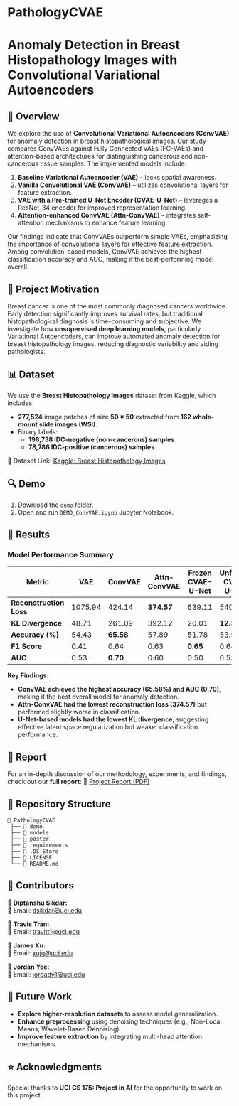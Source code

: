 # PathologyCVAE

# Anomaly Detection in Breast Histopathology Images with Convolutional Variational Autoencoders

## 📌 Overview
We explore the use of **Convolutional Variational Autoencoders (ConvVAE)** for anomaly detection in breast histopathological images. Our study compares ConvVAEs against Fully Connected VAEs (FC-VAEs) and attention-based architectures for distinguishing cancerous and non-cancerous tissue samples. The implemented models include:

1. **Baseline Variational Autoencoder (VAE)** – lacks spatial awareness.
2. **Vanilla Convolutional VAE (ConvVAE)** – utilizes convolutional layers for feature extraction.
3. **VAE with a Pre-trained U-Net Encoder (CVAE-U-Net)** – leverages a ResNet-34 encoder for improved representation learning.
4. **Attention-enhanced ConvVAE (Attn-ConvVAE)** – integrates self-attention mechanisms to enhance feature learning.

Our findings indicate that ConvVAEs outperform simple VAEs, emphasizing the importance of convolutional layers for effective feature extraction. Among convolution-based models, ConvVAE achieves the highest classification accuracy and AUC, making it the best-performing model overall.

## 🚀 Project Motivation
Breast cancer is one of the most commonly diagnosed cancers worldwide. Early detection significantly improves survival rates, but traditional histopathological diagnosis is time-consuming and subjective. We investigate how **unsupervised deep learning models**, particularly Variational Autoencoders, can improve automated anomaly detection for breast histopathology images, reducing diagnostic variability and aiding pathologists.

## 📊 Dataset
We use the **Breast Histopathology Images** dataset from Kaggle, which includes:
- **277,524** image patches of size **50 × 50** extracted from **162 whole-mount slide images (WSI)**.
- Binary labels:
  - **198,738 IDC-negative (non-cancerous) samples**
  - **78,786 IDC-positive (cancerous) samples**

🔗 Dataset Link: [Kaggle: Breast Histopathology Images](https://www.kaggle.com/datasets/paultimothymooney/breast-histopathology-images/data)

## 🔍 Demo
1. Download the `demo` folder.
2. Open and run `DEMO_ConvVAE.ipynb` Jupyter Notebook. 

## 📝 Results
### Model Performance Summary

| Metric                | VAE     | ConvVAE  | Attn-ConvVAE | Frozen CVAE-U-Net | Unfrozen CVAE-U-Net |
|-----------------------|---------|----------|--------------|-------------------|---------------------|
| **Reconstruction Loss** | 1075.94 | 424.14 | **374.57**  | 639.11           | 540.59             |
| **KL Divergence**      | 48.71   | 261.09   | 392.12       | 20.01         | **12.35**          |
| **Accuracy (%)**       | 54.43   | **65.58** | 57.89        | 51.78            | 53.99              |
| **F1 Score**          | 0.41    | 0.64     | 0.63         | **0.65**          | 0.64               |
| **AUC**               | 0.53    | **0.70** | 0.60         | 0.50             | 0.53               |

**Key Findings:**
- **ConvVAE achieved the highest accuracy (65.58%) and AUC (0.70)**, making it the best overall model for anomaly detection.
- **Attn-ConvVAE had the lowest reconstruction loss (374.57)** but performed slightly worse in classification.
- **U-Net-based models had the lowest KL divergence**, suggesting effective latent space regularization but weaker classification performance.

## 📜 Report
For an in-depth discussion of our methodology, experiments, and findings, check out our **full report**:
📄 [Project Report (PDF)](https://github.com/dssikdar/PathologyCVAE/blob/main/CS175_Final_Project_Report.pdf)

## 📁 Repository Structure
```
📂 PathologyCVAE
 ├── 📂 demo
 ├── 📂 models
 ├── 📂 poster
 ├── 📂 requirements
 ├── 📜 .DS_Store
 ├── 📜 LICENSE
 └── 📜 README.md
```

## 🤝 Contributors
👤 **Diptanshu Sikdar:**  
📧 Email: dsikdar@uci.edu  

👤 **Travis Tran:**  
📧 Email: travitt1@uci.edu  

👤 **James Xu:**  
📧 Email: xujg@uci.edu  

👤 **Jordan Yee:**  
📧 Email: jordady1@uci.edu  

## 📌 Future Work
- **Explore higher-resolution datasets** to assess model generalization.
- **Enhance preprocessing** using denoising techniques (e.g., Non-Local Means, Wavelet-Based Denoising).
- **Improve feature extraction** by integrating multi-head attention mechanisms.

## ⭐ Acknowledgments
Special thanks to **UCI CS 175: Project in AI** for the opportunity to work on this project.
